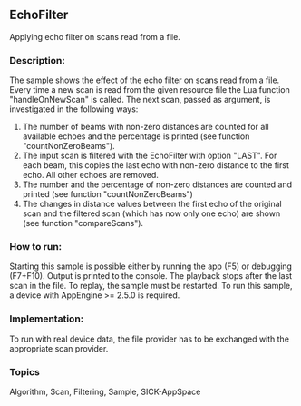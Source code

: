 ## EchoFilter
Applying echo filter on scans read from a file.

### Description:
The sample shows the effect of the echo filter on scans read from a file.
Every time a new scan is read from the given resource file the Lua function "handleOnNewScan"
is called. The next scan, passed as argument, is investigated in the following ways:
1. The number of beams with non-zero distances are counted for all available echoes and the
   percentage is printed (see function "countNonZeroBeams").
2. The input scan is filtered with the EchoFilter with option "LAST". For each beam, this copies 
   the last echo with non-zero distance to the first echo. All other echoes are removed.
3. The number and the percentage of non-zero distances are counted and printed
   (see function "countNonZeroBeams")
4. The changes in distance values between the first echo of the original scan and the filtered scan
   (which has now only one echo) are shown (see function "compareScans").

### How to run:
Starting this sample is possible either by running the app (F5) or 
debugging (F7+F10). Output is printed to the console. The playback stops after the 
last scan in the file. To replay, the sample must be restarted.
To run this sample, a device with AppEngine >= 2.5.0 is required.

### Implementation: 
To run with real device data, the file provider has to be exchanged with the 
appropriate scan provider.

### Topics
Algorithm, Scan, Filtering, Sample, SICK-AppSpace
